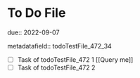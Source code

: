 # To Do File

due:: 2022-09-07

metadatafield:: todoTestFile_472\_34

- [ ] Task of todoTestFile_472 1 [[Query me]]
- [ ] Task of todoTestFile_472 2
